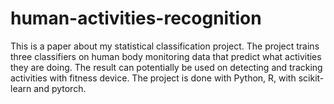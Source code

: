 # human-activities-recognition

This is a paper about my statistical classification project. The project trains three classifiers on human body monitoring data that predict what activities they are doing. The result can potentially be used on detecting and tracking activities with fitness device. The project is done with Python, R, with scikit-learn and pytorch.
